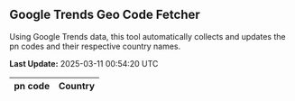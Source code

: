
## Google Trends Geo Code Fetcher

Using Google Trends data, this tool automatically collects and updates the pn codes and their respective country names.

**Last Update:** 2025-03-11 00:54:20 UTC

| pn code | Country |
|---------|---------|
